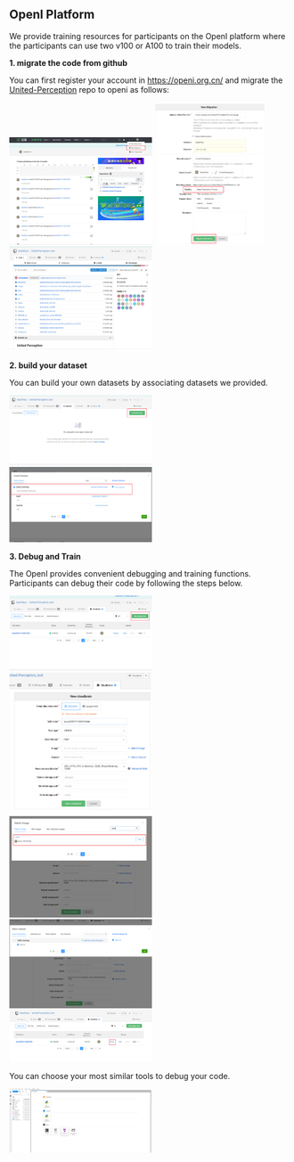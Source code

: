 ## OpenI Platform

We provide training resources for participants on the OpenI platform where the participants can use two v100 or A100 to train their models.

**1. migrate the code from github**

You can first register your account in https://openi.org.cn/ and migrate the  [United-Perception](https://github.com/ModelTC/United-Perception/tree/main/up)  repo to openi as follows:

<img src="./figs/home.png" alt="home" style="zoom:25%;" />

<img src="./figs/migrate.png" alt="migrate" style="zoom:25%;" />

<img src="./figs/repo.png" alt="repo" style="zoom:25%;" />

**2. build your dataset**

You can build your own datasets by associating datasets we provided.

<img src="./figs/data1.png" alt="data1" style="zoom:25%;" />

<img src="./figs/data2.png" alt="data2" style="zoom:25%;" />

**3. Debug and Train**

The OpenI provides convenient debugging and training functions. Participants can debug their code by following the steps below.

<img src="./figs/debug.png" alt="debug" style="zoom:25%;" />

<img src="./figs/debug2.png" alt="debug2" style="zoom:25%;" />

<img src="./figs/debug3.png" alt="debug3" style="zoom:25%;" />

<img src="./figs/debug4.png" alt="debug4" style="zoom:25%;" />

<img src="./figs/debug5.png" alt="debug4" style="zoom:25%;" />

You can choose your most similar tools to debug your code.

<img src="./figs/debug6.png" alt="debug4" style="zoom:25%;" />